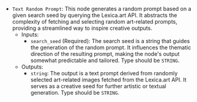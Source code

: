 - `Text Random Prompt`: This node generates a random prompt based on a given search seed by querying the Lexica.art API. It abstracts the complexity of fetching and selecting random art-related prompts, providing a streamlined way to inspire creative outputs.
    - Inputs:
        - `search_seed` (Required): The search seed is a string that guides the generation of the random prompt. It influences the thematic direction of the resulting prompt, making the node's output somewhat predictable and tailored. Type should be `STRING`.
    - Outputs:
        - `string`: The output is a text prompt derived from randomly selected art-related images fetched from the Lexica.art API. It serves as a creative seed for further artistic or textual generation. Type should be `STRING`.
